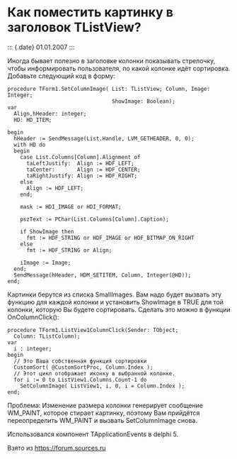 Как поместить картинку в заголовок TListView?
=============================================

::: {.date}
01.01.2007
:::

Иногда бывает полезно в заголовке колонки показывать стрелочку, чтобы
информировать пользователя, по какой колонке идёт сортировка. Добавьте
следующий код в форму:

    procedure TForm1.SetColumnImage( List: TListView; Column, Image: Integer; 
                                     ShowImage: Boolean); 
    var 
      Align,hHeader: integer; 
      HD: HD_ITEM; 
     
    begin 
      hHeader := SendMessage(List.Handle, LVM_GETHEADER, 0, 0); 
      with HD do 
      begin     
        case List.Columns[Column].Alignment of 
          taLeftJustify:  Align := HDF_LEFT; 
          taCenter:       Align := HDF_CENTER; 
          taRightJustify: Align := HDF_RIGHT; 
        else 
          Align := HDF_LEFT; 
        end; 
     
        mask := HDI_IMAGE or HDI_FORMAT; 
     
        pszText := PChar(List.Columns[Column].Caption); 
     
        if ShowImage then 
          fmt := HDF_STRING or HDF_IMAGE or HDF_BITMAP_ON_RIGHT 
        else 
          fmt := HDF_STRING or Align; 
     
        iImage := Image; 
      end; 
      SendMessage(hHeader, HDM_SETITEM, Column, Integer(@HD)); 
    end; 

Картинки берутся из списка SmallImages. Вам надо будет вызвать эту
функцию для каждой колонки и установить ShowImage в TRUE для той
колонки, которую Вы будете сортировать. Сделать это можно в функции
OnColumnClick():

    procedure TForm1.ListView1ColumnClick(Sender: TObject; 
      Column: TListColumn); 
    var 
      i : integer; 
    begin 
      // Это Ваша собственная функция сортировки
      CustomSort( @CustomSortProc, Column.Index ); 
      // Этот цикл отображает иконку в выбранной колонке.
      for i := 0 to ListView1.Columns.Count-1 do 
        SetColumnImage( ListView1, i, 0, i = Column.Index ); 
    end; 

Проблема: Изменение размера колонки генерирует сообщение WM\_PAINT,
которое стирает картинку, поэтому Вам прийдётся переопределить WM\_PAINT
и вызвать SetColumnImage снова.

Использовался компонент TApplicationEvents в delphi 5.

Взято из <https://forum.sources.ru>
